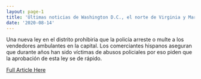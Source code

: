 ```yaml
---
layout: page-1
title: 'Últimas noticias de Washington D.C., el norte de Virginia y Maryland'
date: '2020-08-14'
---
```

<!--Make sure to change the title name above and proper date-->
<!--Insert short article description here-->
Una nueva ley en el distrito prohibiria que la policía arreste o multe a los vendedores ambulantes en la capital. Los comerciantes hispanos aseguran que durante años han sido víctimas de abusos policiales por eso piden que la aprobación de esta ley se de rápido.

<!--Insert link here inside quatation marks-->
<a href="https://www.telemundowashingtondc.com/noticias/local/ley-prohibiria-que-policia-de-dc-arreste-o-multe-a-vendedores-ambulantes/2008454/">Full Article Here</a>
